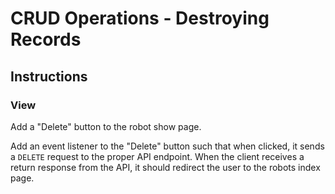 # CRUD Operations - Destroying Records

## Instructions

### View

Add a "Delete" button to the robot show page.

Add an event listener to the "Delete" button such that when clicked, it sends a `DELETE` request to the proper API endpoint. When the client receives a return response from the API, it should redirect the user to the robots index page.
